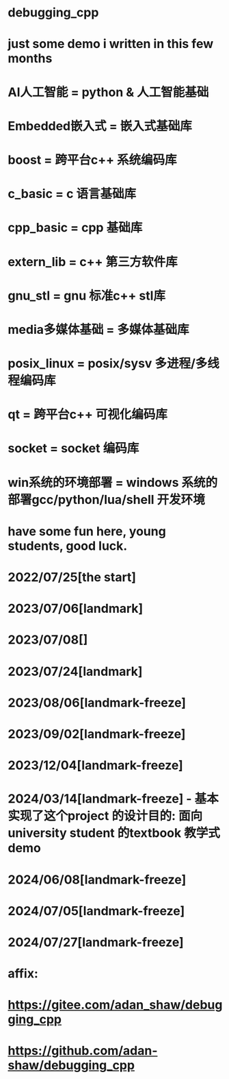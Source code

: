 # debugging_cpp
# just some demo i written in this few months
#   AI人工智能      = python & 人工智能基础
#   Embedded嵌入式  = 嵌入式基础库
#   boost          = 跨平台c++ 系统编码库
#   c_basic        = c 语言基础库
#   cpp_basic      = cpp 基础库
#   extern_lib     = c++ 第三方软件库
#   gnu_stl        = gnu 标准c++ stl库
#   media多媒体基础  = 多媒体基础库
#   posix_linux    = posix/sysv 多进程/多线程编码库
#   qt             = 跨平台c++ 可视化编码库
#   socket         = socket 编码库
#   win系统的环境部署 = windows 系统的部署gcc/python/lua/shell 开发环境
# have some fun here, young students, good luck.
# 2022/07/25[the start]
# 2023/07/06[landmark]
# 2023/07/08[]
# 2023/07/24[landmark]
# 2023/08/06[landmark-freeze]
# 2023/09/02[landmark-freeze]
# 2023/12/04[landmark-freeze]
# 2024/03/14[landmark-freeze] - 基本实现了这个project 的设计目的: 面向university student 的textbook 教学式demo
# 2024/06/08[landmark-freeze]
# 2024/07/05[landmark-freeze]
# 2024/07/27[landmark-freeze]
#
# affix:
#   https://gitee.com/adan_shaw/debugging_cpp
#   https://github.com/adan-shaw/debugging_cpp
